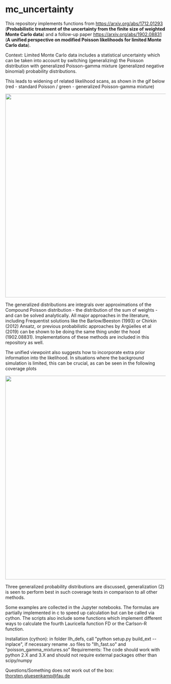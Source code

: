 ﻿# mc_uncertainty


This repository implements functions from https://arxiv.org/abs/1712.01293 (**Probabilistic treatment of the uncertainty from the finite size of weighted Monte Carlo data**) and a follow-up paper https://arxiv.org/abs/1902.08831 (**A unified perspective on modified Poisson likelihoods for limited Monte Carlo data**).

Context:
Limited Monte Carlo data includes a statistical uncertainty which can be taken into account by switching (generalizing) the Poisson distribution with generalized Poisson-gamma mixture (generalized negative binomial) probability distributions. 

This leads to widening of related likelihood scans, as shown in the gif below (red - standard Poisson / green - generalized Poisson-gamma mixture)

<img src="https://github.com/thoglu/mc_uncertainty/raw/master/img/2sec_small.gif" width="640">

The generalized distributions are integrals over approximations of the Compound Poisson distribution - the distribution of the sum of weights - and can be solved analytically. All major approaches in the literature, including Frequentist solutions like the Barlow/Beeston  (1993) or Chirkin (2012) Ansatz, or previous probabilistic approaches by Argüelles et al (2019) can be shown to be doing the same thing under the hood (1902.08831). Implementations of these methods are included in this repository as well.

The unified viewpoint also suggests how to incorporate extra prior information into the likelihood. In situations where the background simulation is limited, this can be crucial, as can be seen in the following coverage plots

<img src="https://github.com/thoglu/mc_uncertainty/raw/master/img/output_small2.gif" width="640">

Three generalized probability distributions are discussed, generalization (2) is seen to perform best in such coverage tests in comparison to all other methods.

Some examples are collected in the Jupyter notebooks. The formulas are partially implemented in c to speed up calculation but can be called via cython. The scripts also include some functions which implement different ways to calculate the fourth Lauricella function FD or the Carlson-R function.

Installation (cython): in folder llh_defs, call "python setup.py build_ext --inplace", if necessary rename .so files to "llh_fast.so" and "poisson_gamma_mixtures.so"
Requirements: The code should work with python 2.X and 3.X and should not require external packages other than scipy/numpy

Questions/Something does not work out of the box: thorsten.gluesenkamp@fau.de


